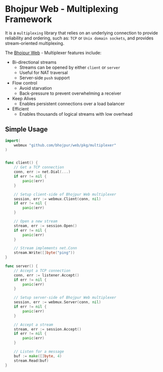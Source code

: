 # Bhojpur Web - Multiplexing Framework

It is a `multiplexing` library that relies on an underlying connection to provide reliability
and ordering, such as: `TCP` or `Unix domain sockets`, and provides stream-oriented multiplexing.

The [Bhojpur Web](https://github.com/bhojpur/web) - Multiplexer features include:

* Bi-directional streams
  * Streams can be opened by either `client` or `server`
  * Useful for NAT traversal
  * Server-side `push` support
* Flow control
  * Avoid starvation
  * Back-pressure to prevent overwhelming a receiver
* Keep Alives
  * Enables persistent connections over a load balancer
* Efficient
  * Enables thousands of logical streams with low overhead

## Simple Usage

```go
import(
    webmux "github.com/bhojpur/web/pkg/multiplexer"
)


func client() {
    // Get a TCP connection
    conn, err := net.Dial(...)
    if err != nil {
        panic(err)
    }

    // Setup client-side of Bhojpur Web multiplexer
    session, err := webmux.Client(conn, nil)
    if err != nil {
        panic(err)
    }

    // Open a new stream
    stream, err := session.Open()
    if err != nil {
        panic(err)
    }

    // Stream implements net.Conn
    stream.Write([]byte("ping"))
}

func server() {
    // Accept a TCP connection
    conn, err := listener.Accept()
    if err != nil {
        panic(err)
    }

    // Setup server-side of Bhojpur Web multiplexer
    session, err := webmux.Server(conn, nil)
    if err != nil {
        panic(err)
    }

    // Accept a stream
    stream, err := session.Accept()
    if err != nil {
        panic(err)
    }

    // Listen for a message
    buf := make([]byte, 4)
    stream.Read(buf)
}

```
